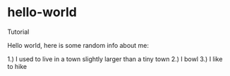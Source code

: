 # hello-world
Tutorial


Hello world, here is some random info about me:

1.) I used to live in a town slightly larger than a tiny town
2.) I bowl
3.) I like to hike
